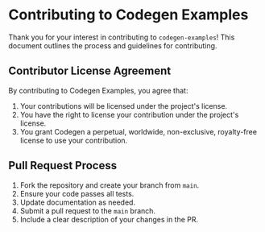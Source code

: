 # Contributing to Codegen Examples

Thank you for your interest in contributing to `codegen-examples`! This document outlines the process and guidelines for contributing.

## Contributor License Agreement

By contributing to Codegen Examples, you agree that:

1. Your contributions will be licensed under the project's license.
2. You have the right to license your contribution under the project's license.
3. You grant Codegen a perpetual, worldwide, non-exclusive, royalty-free license to use your contribution.

## Pull Request Process

1. Fork the repository and create your branch from `main`.
2. Ensure your code passes all tests.
3. Update documentation as needed.
4. Submit a pull request to the `main` branch.
5. Include a clear description of your changes in the PR.

